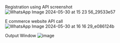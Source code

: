 Registration using API screenshot
![WhatsApp Image 2024-05-30 at 15 23 56_29533e57](https://github.com/CforCodin/2100970130002/assets/98217459/0b0869db-f5ed-4cea-a34f-e695eed578f8)

E commerce website API call
![WhatsApp Image 2024-05-30 at 16 16 29_e086124b](https://github.com/CforCodin/2100970130002/assets/98217459/23619e44-da02-4266-9404-6c61cb6f7312)


Output Window 
![image](https://github.com/CforCodin/2100970130002/assets/98217459/1d2e9b83-36d5-415b-bc84-7de4b07353b2)
